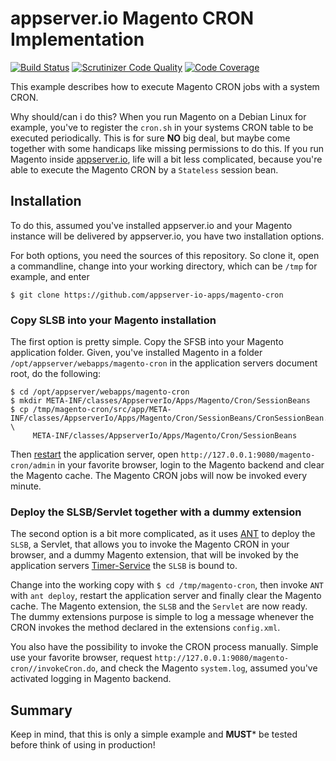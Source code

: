 # appserver.io Magento CRON Implementation

[![Build Status](https://travis-ci.org/appserver-io-app/magento-cron.png)](https://travis-ci.org/appserver-io-app/magento-cron) [![Scrutinizer Code Quality](https://scrutinizer-ci.com/g/appserver-io-app/magento-cron/badges/quality-score.png?b=master)](https://scrutinizer-ci.com/g/appserver-io-app/magento-cron/?branch=master) [![Code Coverage](https://scrutinizer-ci.com/g/appserver-io-app/magento-cron/badges/coverage.png?b=master)](https://scrutinizer-ci.com/g/appserver-io-app/magento-cron/?branch=master)

This example describes how to execute Magento CRON jobs with a system CRON.

Why should/can i do this? When you run Magento on a Debian Linux for example, you've to register the `cron.sh`
in your systems CRON table to be executed periodically. This is for sure **NO** big deal, but maybe come
together with some handicaps like missing permissions to do this. If you run Magento inside [appserver.io](http://appserver.io),
life will a bit less complicated, because you're able to execute the Magento CRON by a `Stateless` session bean.

## Installation

To do this, assumed you've installed appserver.io and your Magento instance will be delivered by appserver.io,
you have two installation options.

For both options, you need the sources of this repository. So clone it, open a commandline, change into your 
working  directory, which can be `/tmp` for example, and enter

```
$ git clone https://github.com/appserver-io-apps/magento-cron
```

### Copy SLSB into your Magento installation

The first option is pretty simple. Copy the SFSB into your Magento application folder. Given, you've installed
Magento in a folder `/opt/appserver/webapps/magento-cron` in the application servers document root, do the 
following:

```
$ cd /opt/appserver/webapps/magento-cron
$ mkdir META-INF/classes/AppserverIo/Apps/Magento/Cron/SessionBeans
$ cp /tmp/magento-cron/src/app/META-INF/classes/AppserverIo/Apps/Magento/Cron/SessionBeans/CronSessionBean.php \
     META-INF/classes/AppserverIo/Apps/Magento/Cron/SessionBeans
```

Then [restart](http://appserver.io/get-started/documentation/basic-usage.html) the application server, open `http://127.0.0.1:9080/magento-cron/admin` in your favorite browser, login to the Magento backend and clear the Magento cache. The Magento CRON jobs will now be invoked every minute.

### Deploy the SLSB/Servlet together with a dummy extension

The second option is a bit more complicated, as it uses [ANT](http://ant.apache.org/) to deploy the `SLSB`, a
Servlet, that allows you to invoke the Magento CRON in your browser, and a dummy Magento extension, that will
be invoked by the application servers [Timer-Service](http://appserver.io/get-started/documentation/timer-service.html) the `SLSB` is bound to.

Change into the working copy with `$ cd /tmp/magento-cron`, then invoke `ANT` with `ant deploy`, restart the application server and finally clear the Magento cache. The Magento extension, the `SLSB` and the `Servlet` are now ready. The dummy extensions purpose is simple to log a message whenever the CRON invokes the method declared in the extensions `config.xml`.

You also have the possibility to invoke the CRON process manually. Simple use your favorite browser, request
`http://127.0.0.1:9080/magento-cron//invokeCron.do`, and check the Magento `system.log`, assumed you've activated
logging in Magento backend.

## Summary

Keep in mind, that this is only a simple example and **MUST*** be tested before think of using in production!

